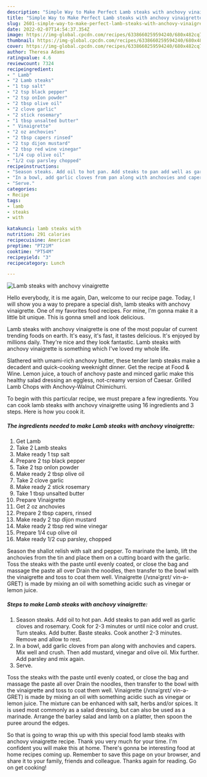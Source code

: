 ```yaml
---
description: "Simple Way to Make Perfect Lamb steaks with anchovy vinaigrette"
title: "Simple Way to Make Perfect Lamb steaks with anchovy vinaigrette"
slug: 2601-simple-way-to-make-perfect-lamb-steaks-with-anchovy-vinaigrette
date: 2022-02-07T14:54:37.354Z
image: https://img-global.cpcdn.com/recipes/6338660259594240/680x482cq70/lamb-steaks-with-anchovy-vinaigrette-recipe-main-photo.jpg
thumbnail: https://img-global.cpcdn.com/recipes/6338660259594240/680x482cq70/lamb-steaks-with-anchovy-vinaigrette-recipe-main-photo.jpg
cover: https://img-global.cpcdn.com/recipes/6338660259594240/680x482cq70/lamb-steaks-with-anchovy-vinaigrette-recipe-main-photo.jpg
author: Theresa Adams
ratingvalue: 4.6
reviewcount: 7324
recipeingredient:
- " Lamb"
- "2 Lamb steaks"
- "1 tsp salt"
- "2 tsp black pepper"
- "2 tsp onIon powder"
- "2 tbsp olive oil"
- "2 clove garlic"
- "2 stick rosemary"
- "1 tbsp unsalted butter"
- " Vinaigrette"
- "2 oz anchovies"
- "2 tbsp capers rinsed"
- "2 tsp dijon mustard"
- "2 tbsp red wine vinegar"
- "1/4 cup olive oil"
- "1/2 cup parsley chopped"
recipeinstructions:
- "Season steaks. Add oil to hot pan. Add steaks to pan add well as garlic cloves and rosemary. Cook for 2-3 minutes or until nice color and crust.  Turn steaks. Add butter. Baste steaks. Cook another 2-3 minutes. Remove and allow to rest."
- "In a bowl, add garlic cloves from pan along with anchovies and capers. Mix well and crush. Then add mustard, vinegar and olive oil. Mix further. Add parsley and mix again."
- "Serve."
categories:
- Recipe
tags:
- lamb
- steaks
- with

katakunci: lamb steaks with 
nutrition: 291 calories
recipecuisine: American
preptime: "PT21M"
cooktime: "PT54M"
recipeyield: "3"
recipecategory: Lunch

---
```



![Lamb steaks with anchovy vinaigrette](https://img-global.cpcdn.com/recipes/6338660259594240/680x482cq70/lamb-steaks-with-anchovy-vinaigrette-recipe-main-photo.jpg)

Hello everybody, it is me again, Dan, welcome to our recipe page. Today, I will show you a way to prepare a special dish, lamb steaks with anchovy vinaigrette. One of my favorites food recipes. For mine, I'm gonna make it a little bit unique. This is gonna smell and look delicious.

Lamb steaks with anchovy vinaigrette is one of the most popular of current trending foods on earth. It's easy, it's fast, it tastes delicious. It's enjoyed by millions daily. They're nice and they look fantastic. Lamb steaks with anchovy vinaigrette is something which I've loved my whole life.

Slathered with umami-rich anchovy butter, these tender lamb steaks make a decadent and quick-cooking weeknight dinner. Get the recipe at Food & Wine. Lemon juice, a touch of anchovy paste and minced garlic make this healthy salad dressing an eggless, not-creamy version of Caesar. Grilled Lamb Chops with Anchovy-Walnut Chimichurri.


To begin with this particular recipe, we must prepare a few ingredients. You can cook lamb steaks with anchovy vinaigrette using 16 ingredients and 3 steps. Here is how you cook it.

<!--inarticleads1-->

##### The ingredients needed to make Lamb steaks with anchovy vinaigrette:

1. Get  Lamb
1. Take 2 Lamb steaks
1. Make ready 1 tsp salt
1. Prepare 2 tsp black pepper
1. Take 2 tsp onIon powder
1. Make ready 2 tbsp olive oil
1. Take 2 clove garlic
1. Make ready 2 stick rosemary
1. Take 1 tbsp unsalted butter
1. Prepare  Vinaigrette
1. Get 2 oz anchovies
1. Prepare 2 tbsp capers, rinsed
1. Make ready 2 tsp dijon mustard
1. Make ready 2 tbsp red wine vinegar
1. Prepare 1/4 cup olive oil
1. Make ready 1/2 cup parsley, chopped


Season the shallot relish with salt and pepper. To marinate the lamb, lift the anchovies from the tin and place them on a cutting board with the garlic. Toss the steaks with the paste until evenly coated, or close the bag and massage the paste all over Drain the noodles, then transfer to the bowl with the vinaigrette and toss to coat them well. Vinaigrette (/vɪnəˈɡrɛt/ vin-ə-GRET) is made by mixing an oil with something acidic such as vinegar or lemon juice. 

<!--inarticleads2-->

##### Steps to make Lamb steaks with anchovy vinaigrette:

1. Season steaks. Add oil to hot pan. Add steaks to pan add well as garlic cloves and rosemary. Cook for 2-3 minutes or until nice color and crust.  Turn steaks. Add butter. Baste steaks. Cook another 2-3 minutes. Remove and allow to rest.
1. In a bowl, add garlic cloves from pan along with anchovies and capers. Mix well and crush. Then add mustard, vinegar and olive oil. Mix further. Add parsley and mix again.
1. Serve.


Toss the steaks with the paste until evenly coated, or close the bag and massage the paste all over Drain the noodles, then transfer to the bowl with the vinaigrette and toss to coat them well. Vinaigrette (/vɪnəˈɡrɛt/ vin-ə-GRET) is made by mixing an oil with something acidic such as vinegar or lemon juice. The mixture can be enhanced with salt, herbs and/or spices. It is used most commonly as a salad dressing, but can also be used as a marinade. Arrange the barley salad and lamb on a platter, then spoon the puree around the edges. 

So that is going to wrap this up with this special food lamb steaks with anchovy vinaigrette recipe. Thank you very much for your time. I'm confident you will make this at home. There's gonna be interesting food at home recipes coming up. Remember to save this page on your browser, and share it to your family, friends and colleague. Thanks again for reading. Go on get cooking!
